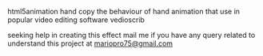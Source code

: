 html5animation hand copy the behaviour of hand animation that use in 
popular video editing software vedioscrib

seeking help in creating this effect 
mail me if you have any query related to understand this project 
at mariopro75@gmail.com